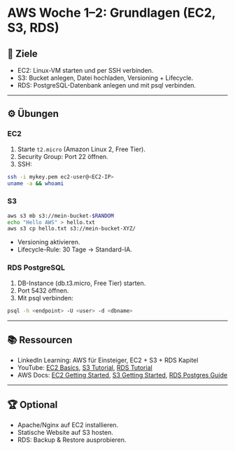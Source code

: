 # AWS Woche 1–2: Grundlagen (EC2, S3, RDS)

## 🎯 Ziele
- EC2: Linux-VM starten und per SSH verbinden.
- S3: Bucket anlegen, Datei hochladen, Versioning + Lifecycle.
- RDS: PostgreSQL-Datenbank anlegen und mit psql verbinden.

---

## ⚙️ Übungen

### EC2
1. Starte `t2.micro` (Amazon Linux 2, Free Tier).
2. Security Group: Port 22 öffnen.
3. SSH:
```bash
ssh -i mykey.pem ec2-user@<EC2-IP>
uname -a && whoami
```

### S3
```bash
aws s3 mb s3://mein-bucket-$RANDOM
echo "Hello AWS" > hello.txt
aws s3 cp hello.txt s3://mein-bucket-XYZ/
```
- Versioning aktivieren.
- Lifecycle-Rule: 30 Tage → Standard-IA.

### RDS PostgreSQL
1. DB-Instance (db.t3.micro, Free Tier) starten.
2. Port 5432 öffnen.
3. Mit psql verbinden:
```bash
psql -h <endpoint> -U <user> -d <dbname>
```

---

## 📚 Ressourcen
- LinkedIn Learning: AWS für Einsteiger, EC2 + S3 + RDS Kapitel
- YouTube: [EC2 Basics](https://www.youtube.com/watch?v=Uu36v75fQ6Y), [S3 Tutorial](https://www.youtube.com/watch?v=77qj5k5N_48), [RDS Tutorial](https://www.youtube.com/watch?v=HjvUq8L2JxI)
- AWS Docs: [EC2 Getting Started](https://docs.aws.amazon.com/AWSEC2/latest/UserGuide/EC2_GetStarted.html), [S3 Getting Started](https://docs.aws.amazon.com/AmazonS3/latest/gsg/GetStartedWithS3.html), [RDS Postgres Guide](https://docs.aws.amazon.com/AmazonRDS/latest/UserGuide/CHAP_GettingStarted.CreatingConnecting.PostgreSQL.html)

---

## 🏆 Optional
- Apache/Nginx auf EC2 installieren.
- Statische Website auf S3 hosten.
- RDS: Backup & Restore ausprobieren.
